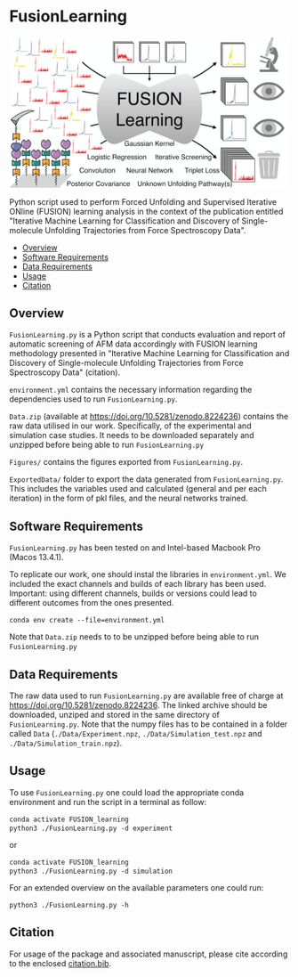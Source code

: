  # FusionLearning

![Alt text](TOC.png?raw=true "Title")

 Python script used to perform Forced Unfolding and Supervised Iterative ONline (FUSION) learning analysis in the context of the publication entitled "Iterative Machine Learning for Classification and Discovery of Single-molecule Unfolding Trajectories from Force Spectroscopy Data".

 - [Overview](##overview)
 - [Software Requirements](##Software-Requirements)
 - [Data Requirements](##Data-Requirements)
 - [Usage](##Usage)
 - [Citation](##Citation)


 ## Overview
`FusionLearning.py` is a Python script that conducts evaluation and report of automatic screening of AFM data accordingly with FUSION learning methodology presented in "Iterative Machine Learning for Classification and Discovery of Single-molecule Unfolding Trajectories from Force Spectroscopy Data" (citation).

`environment.yml` contains the necessary information regarding the dependencies used to run `FusionLearning.py`.

`Data.zip` (available at https://doi.org/10.5281/zenodo.8224236) contains the raw data utilised in our work. Specifically, of the experimental and simulation case studies. It needs to be downloaded separately and unzipped before being able to run `FusionLearning.py`

`Figures/` contains the figures exported from `FusionLearning.py`.

`ExportedData/` folder to export the data generated from `FusionLearning.py`. This includes the variables used and calculated (general and per each iteration) in the form of pkl files, and the neural networks trained.

## Software Requirements
`FusionLearning.py` has been tested on and Intel-based Macbook Pro (Macos 13.4.1).

To replicate our work, one should instal the libraries in `environment.yml`. We included the exact channels and builds of each library has been used. Important: using different channels, builds or versions could lead to different outcomes from the ones presented.

```
conda env create --file=environment.yml
```

Note that `Data.zip` needs to to be unzipped before being able to run `FusionLearning.py`

## Data Requirements
The raw data used to run `FusionLearning.py` are available free of charge at https://doi.org/10.5281/zenodo.8224236. The linked archive should be downloaded, unziped and stored in the same directory of `FusionLearning.py`. Note that the numpy files has to be contained in a folder called `Data` (`./Data/Experiment.npz`, `./Data/Simulation_test.npz` and `./Data/Simulation_train.npz`).

## Usage
To use `FusionLearning.py` one could load the appropriate conda environment and run the script in a terminal as follow:
```
conda activate FUSION_learning
python3 ./FusionLearning.py -d experiment
```
or
```
conda activate FUSION_learning
python3 ./FusionLearning.py -d simulation
```
For an extended overview on the available parameters one could run:
```
python3 ./FusionLearning.py -h
```

## Citation
For usage of the package and associated manuscript, please cite according to the enclosed [citation.bib]().
